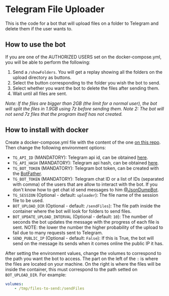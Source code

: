 # Telegram File Uploader

This is the code for a bot that will upload files on a folder to Telegram and delete them if the user wants to.

## How to use the bot

If you are one of the AUTHORIZED USERS set on the docker-compose.yml, you will be able to perform the following:

1. Send a `/showFolders`. You will get a replay showing all the folders on the upload directory as buttons.
2. Select the button corresponding to the folder you wish the bot to send.
3. Select whether you want the bot to delete the files after sending them.
4. Wait until all files are sent.

*Note: If the files are bigger than 2GB (the limit for a normal user), the bot will split the files in 1.9GB using 7z before sending them.*
*Note 2: The bot will not send 7z files that the program itself has not created.*

## How to install with docker

Create a docker-compose.yml file with the content of the one [on this repo](./docker-compose.yml). Then change the following environment options:

- `TG_API_ID` (MANDATORY): Telegram api id, can be obtained [here](https://my.telegram.org/auth?to=apps).
- `TG_API_HASH` (MANDATORY): Telegram api hash, can be obtained [here](https://my.telegram.org/auth?to=apps).
- `TG_BOT_TOKEN` (MANDATORY): Telegram bot token, can be created with the [BotFather](https://t.me/BotFather).
- `TG_BOT_TOKEN` (MANDATORY): Telegram chat ID or a list of IDs (separated with comma) of the users that are allow to interact with the bot. If you don't know how to get chat id send messages to him [@JsonDumpBot](https://t.me/JsonDumpBot).
- `TG_SESSION` (Optional - default: `uploader`): The file name of the session file to be used.
- `BOT_UPLOAD_DIR` (Optional - default: `/sendFiles`): The file path inside the container where the bot will look for folders to send files.
- `BOT_UPDATE_UPLOAD_INTERVAL` (Optional - default: `10`): The number of seconds the bot updates the message with the progress of each file is sent. NOTE: the lower the number the higher probability of the upload to fail due to many requests sent to Telegram.
- `SEND_PUBLIC_IP` (Optional - default: `False`): If this is True, the bot will send on the message its sends when it comes online the public IP it has.

After setting the environment values, change the volumes to correspond to the path you want the bot to access. The part on the left of the `:` is where the files are located on your machine. On the right is where the files will be inside the container, this must correspond to the path setted on `BOT_UPLOAD_DIR`. For example:

```yaml
volumes:
    - /tmp/files-to-send:/sendFiles
```
